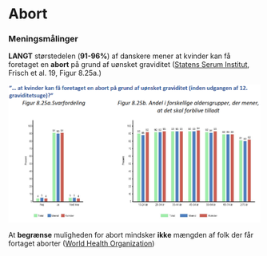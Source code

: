 # Abort

### Meningsmålinger

**LANGT** størstedelen (**91-96%**) af danskere mener at kvinder kan få foretaget en **abort** på grund af uønsket graviditet ([Statens Serum Institut](https://files.projektsexus.dk/2019-10-26\_SEXUS-rapport\_2017-2018.pdf), Frisch et al. 19, Figur 8.25a.)&#x20;

![Statens Serum Institut, Frisch et al. 19, Figur 8.25a.](<../.gitbook/assets/billede (17) (1).png>)

At **begrænse** muligheden for abort mindsker **ikke** mængden af folk der får fortaget aborter ([World Health Organization](https://www.who.int/health-topics/abortion#tab=tab\_3))

